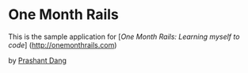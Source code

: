 # One Month Rails

This is the sample application for
[*One Month Rails: Learning myself to code*] (http://onemonthrails.com)

by [Prashant Dang](http://prashantdang.com) 